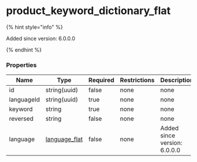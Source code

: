 
# product_keyword_dictionary_flat

{% hint style="info" %}

Added since version: 6.0.0.0

{% endhint %}

### Properties

|Name|Type|Required|Restrictions|Description|
|---|---|---|---|---|
|id|string(uuid)|false|none|none|
|languageId|string(uuid)|true|none|none|
|keyword|string|true|none|none|
|reversed|string|false|none|none|
|language|[language_flat](/schema/language_flat)|false|none|Added since version: 6.0.0.0|
